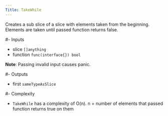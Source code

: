 ```yaml
---
Title: TakeWhile
---
```


Creates a sub slice of a slice with elements taken from the beginning.
Elements are taken until passed function returns false.

#- Inputs
- slice `[]anything`
- function `func(interface{}) bool`


**Note**: Passing invalid input causes panic.

#- Outputs
- first `sameTypeAsSlice`

#- Complexity
- `TakeWhile` has a complexity of O(n).
n = number of elements that passed function returns true on them
